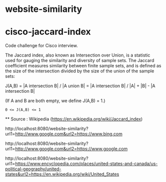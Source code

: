 # website-similarity
# cisco-jaccard-index
Code challenge for Cisco interview.

The Jaccard index, also known as Intersection over Union, is a statistic used for gauging the similarity and diversity of sample sets. 
The Jaccard coefficient measures similarity between finite sample sets, 
and is defined as the size of the intersection divided by the size of the union of the sample sets:

J(A,B)	= |A intersection B| / |A union B| 
		= |A intersection B| / |A| + |B| - |A intersection B|
		
(If A and B are both empty, we define J(A,B) = 1.)

	0 <= J(A,B) <= 1

** Source : Wikipedia (https://en.wikipedia.org/wiki/Jaccard_index)

http://localhost:8080/website-similarity?url1=http://www.google.com&url2=https://www.bing.com

http://localhost:8080/website-similarity?url1=http://www.google.com&url2=https://www.google.com

http://localhost:8080/website-similarity?url1=https://www.encyclopedia.com/places/united-states-and-canada/us-political-geography/united-states&url2=https://en.wikipedia.org/wiki/United_States

